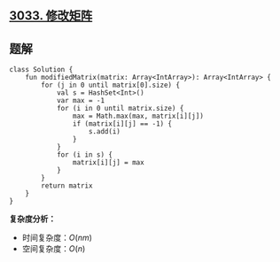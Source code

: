 ## [3033. 修改矩阵](https://leetcode.cn/problems/modify-the-matrix/description/)

## 题解

``` Kotlin[]
class Solution {
    fun modifiedMatrix(matrix: Array<IntArray>): Array<IntArray> {
        for (j in 0 until matrix[0].size) {
            val s = HashSet<Int>()
            var max = -1
            for (i in 0 until matrix.size) {
                max = Math.max(max, matrix[i][j])
                if (matrix[i][j] == -1) {
                    s.add(i)
                }
            }
            for (i in s) {
                matrix[i][j] = max
            }
        }
        return matrix
    }
}
```
**复杂度分析：**

- 时间复杂度：$O(nm)$
- 空间复杂度：$O(n)$
